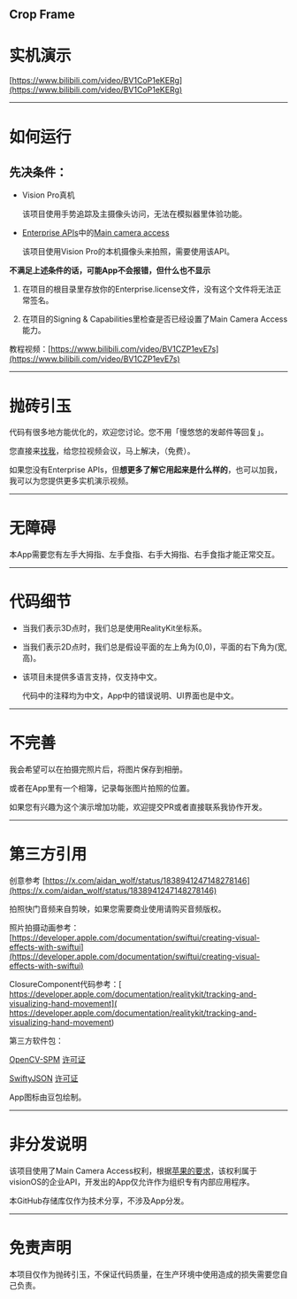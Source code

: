 Crop Frame
---

# 实机演示

[https://www.bilibili.com/video/BV1CoP1eKERg](https://www.bilibili.com/video/BV1CoP1eKERg)

---

# 如何运行

## 先决条件：

- Vision Pro真机

    该项目使用手势追踪及主摄像头访问，无法在模拟器里体验功能。

- [Enterprise APIs](https://developer.apple.com/documentation/visionOS/building-spatial-experiences-for-business-apps-with-enterprise-apis#Request-the-entitlements)中的[Main camera access](https://developer.apple.com/documentation/BundleResources/Entitlements/com.apple.developer.arkit.main-camera-access.allow)

    该项目使用Vision Pro的本机摄像头来拍照，需要使用该API。

**不满足上述条件的话，可能App不会报错，但什么也不显示**

1. 在项目的根目录里存放你的Enterprise.license文件，没有这个文件将无法正常签名。

1. 在项目的Signing & Capabilities里检查是否已经设置了Main Camera Access能力。

教程视频：[https://www.bilibili.com/video/BV1CZP1evE7s](https://www.bilibili.com/video/BV1CZP1evE7s)

---

# 抛砖引玉

代码有很多地方能优化的，欢迎您讨论。您不用「慢悠悠的发邮件等回复」。

您直接来[找我](https://www.feishu.cn/invitation/page/add_contact/?token=d4br5909-0f29-4e22-adf8-aebc814e7c5d&amp;unique_id=Zz2qoXiCUqhYjKsrHBrGnA==)，给您拉视频会议，马上解决，（免费）。

如果您没有Enterprise APIs，但**想更多了解它用起来是什么样的**，也可以加我，我可以为您提供更多实机演示视频。

---

# 无障碍

本App需要您有左手大拇指、左手食指、右手大拇指、右手食指才能正常交互。

---

# 代码细节

- 当我们表示3D点时，我们总是使用RealityKit坐标系。

- 当我们表示2D点时，我们总是假设平面的左上角为(0,0)，平面的右下角为(宽,高)。

- 该项目未提供多语言支持，仅支持中文。
    
    代码中的注释均为中文，App中的错误说明、UI界面也是中文。

---

# 不完善

我会希望可以在拍摄完照片后，将图片保存到相册。

或者在App里有一个相簿，记录每张图片拍照的位置。

如果您有兴趣为这个演示增加功能，欢迎提交PR或者直接联系我协作开发。

---

# 第三方引用

创意参考
[https://x.com/aidan_wolf/status/1838941247148278146](https://x.com/aidan_wolf/status/1838941247148278146)

拍照快门音频来自剪映，如果您需要商业使用请购买音频版权。

照片拍摄动画参考：[https://developer.apple.com/documentation/swiftui/creating-visual-effects-with-swiftui](https://developer.apple.com/documentation/swiftui/creating-visual-effects-with-swiftui)

ClosureComponent代码参考：[ https://developer.apple.com/documentation/realitykit/tracking-and-visualizing-hand-movement]( https://developer.apple.com/documentation/realitykit/tracking-and-visualizing-hand-movement)

第三方软件包：

[OpenCV-SPM](https://github.com/yeatse/opencv-spm.git) [许可证](https://github.com/yeatse/opencv-spm/blob/main/LICENSE)

[SwiftyJSON](https://github.com/SwiftyJSON/SwiftyJSON.git) [许可证](https://github.com/SwiftyJSON/SwiftyJSON/blob/master/LICENSE)

App图标由豆包绘制。

---

# 非分发说明

该项目使用了Main Camera Access权利，根据[苹果的要求](https://developer.apple.com/documentation/visionOS/building-spatial-experiences-for-business-apps-with-enterprise-apis#Request-the-entitlements)，该权利属于visionOS的企业API，开发出的App仅允许作为组织专有内部应用程序。

本GitHub存储库仅作为技术分享，不涉及App分发。

---

# 免责声明

本项目仅作为抛砖引玉，不保证代码质量，在生产环境中使用造成的损失需要您自己负责。
